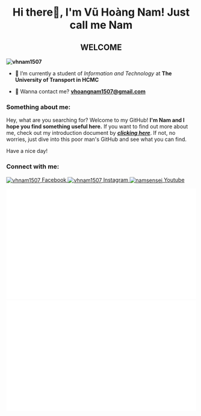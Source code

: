 <h1 align="center">Hi there👋, I'm Vũ Hoàng Nam! Just call me Nam</h1>
<h2 align="center">WELCOME</h2>

**<p align="left"> <img src="https://komarev.com/ghpvc/?username=vhnam1507&label=Profile%20views&color=0e75b6&style=flat" alt="vhnam1507" /> </p>**
- 🔭 I’m currently a student of *Information and Technology* at **The University of Transport in HCMC**

- 📧 Wanna contact me? **vhoangnam1507@gmail.com**


<h3 align="left">Something about me:</h3>
    
Hey, what are you searching for? Welcome to my GitHub! **I'm Nam and I hope you find something useful here.** If you want to find out more about me, check out my introduction document by <a href=https://github.com/VHNam1507/VHNam1507/blob/master/About_me.md>***clicking here***</a>. If not, no worries, just dive into this poor man's GitHub and see what you can find.

Have a nice day!

<h3 align="left">Connect with me:</h3>
<p align="left">
<a href="https://facebook.com/vhnam1507" target="blank"><img align="center" src="https://raw.githubusercontent.com/rahuldkjain/github-profile-readme-generator/master/src/images/icons/Social/facebook.svg" alt="vhnam1507" height="30" width="40" /> Facebook </a>
<a href="https://instagram.com/vhnam1507" target="blank"><img align="center" src="https://raw.githubusercontent.com/rahuldkjain/github-profile-readme-generator/master/src/images/icons/Social/instagram.svg" alt="vhnam1507" height="30" width="40" /> Instagram </a>
<a href="https://www.youtube.com/c/namsensei" target="blank"><img align="center" src="https://raw.githubusercontent.com/rahuldkjain/github-profile-readme-generator/master/src/images/icons/Social/youtube.svg" alt="namsensei" height="30" width="40" /> Youtube </a>
</p>

<a href="https://github.com/jstrieb/github-stats">
<img src="https://github.com/VHNam1507/VHNam1507/blob/master/generated/overview.svg#gh-dark-mode-only" />
<img src="https://github.com/VHNam1507/VHNam1507/blob/master/generated/languages.svg#gh-dark-mode-only" />
</a>


